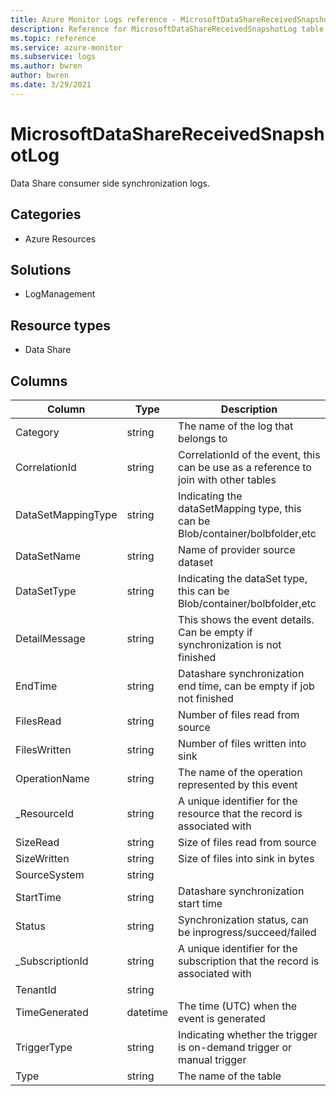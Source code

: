 ```yaml
---
title: Azure Monitor Logs reference - MicrosoftDataShareReceivedSnapshotLog
description: Reference for MicrosoftDataShareReceivedSnapshotLog table in Azure Monitor Logs.
ms.topic: reference
ms.service: azure-monitor
ms.subservice: logs
ms.author: bwren
author: bwren
ms.date: 3/29/2021
---
```


# MicrosoftDataShareReceivedSnapshotLog

 Data Share consumer side synchronization logs.

## Categories

- Azure Resources
## Solutions

- LogManagement
## Resource types

- Data Share




## Columns

|Column|Type|Description|
|---|---|---|
|Category|string|The name of the log that belongs to|
|CorrelationId|string|CorrelationId of the event, this can be use as a reference to join with other tables|
|DataSetMappingType|string|Indicating the dataSetMapping type, this can be Blob/container/bolbfolder,etc|
|DataSetName|string|Name of provider source dataset|
|DataSetType|string|Indicating the dataSet type, this can be Blob/container/bolbfolder,etc|
|DetailMessage|string|This shows the event details. Can be empty if synchronization is not finished|
|EndTime|string|Datashare synchronization end time, can be empty if job not finished|
|FilesRead|string|Number of files read from source|
|FilesWritten|string|Number of files written into sink|
|OperationName|string|The name of the operation represented by this event|
|_ResourceId|string|A unique identifier for the resource that the record is associated with|
|SizeRead|string|Size of files read from source|
|SizeWritten|string|Size of files into sink in bytes|
|SourceSystem|string||
|StartTime|string|Datashare synchronization start time|
|Status|string|Synchronization status, can be inprogress/succeed/failed|
|_SubscriptionId|string|A unique identifier for the subscription that the record is associated with|
|TenantId|string||
|TimeGenerated|datetime|The time (UTC) when the event is generated|
|TriggerType|string|Indicating whether the trigger is on-demand trigger or manual trigger|
|Type|string|The name of the table|
